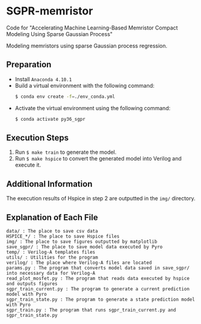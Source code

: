 # SGPR-memristor
Code for "Accelerating Machine Learning-Based Memristor Compact Modeling Using Sparse Gaussian Process"

Modeling memristors using sparse Gaussian process regression.

## Preparation
- Install `Anaconda 4.10.1`
- Build a virtual environment with the following command:
    ```sh
    $ conda env create -f=./env_conda.yml
    ```
- Activate the virtual environment using the following command:
    ```sh
    $ conda activate py36_sgpr
    ```


## Execution Steps
1. Run `$ make train` to generate the model.
2. Run `$ make hspice` to convert the generated model into Verilog and execute it.

## Additional Information
The execution results of Hspice in step 2 are outputted in the `img/` directory.

## Explanation of Each File
```
data/ : The place to save csv data
HSPICE_*/ : The place to save Hspice files
img/ : The place to save figures outputted by matplotlib
save_sgpr/ : The place to save model data executed by Pyro
temp/ : Verilog-A templates files
utils/ : Utilities for the program
verilog/ : The place where Verilog-A files are located
params.py : The program that converts model data saved in save_sgpr/ into necessary data for Verilog-A
read_plot_mosfet.py : The program that reads data executed by hspice and outputs figures
sgpr_train_current.py : The program to generate a current prediction model with Pyro
sgpr_train_state.py : The program to generate a state prediction model with Pyro
sgpr_train.py : The program that runs sgpr_train_current.py and sgpr_train_state.py
```